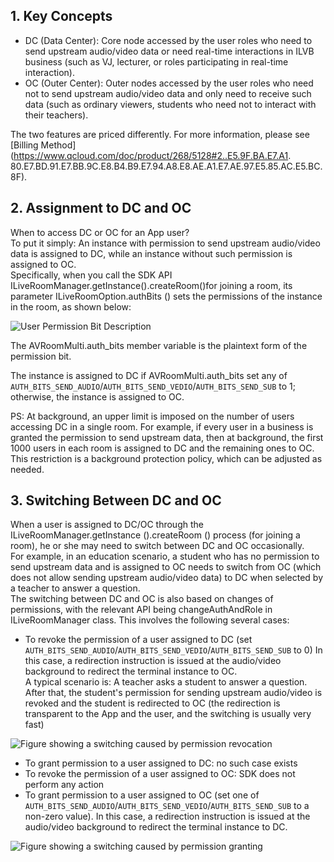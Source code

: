 ## 1. Key Concepts
- DC (Data Center): Core node accessed by the user roles who need to send upstream audio/video data or need real-time interactions in ILVB business (such as VJ, lecturer, or roles participating in real-time interaction).
- OC (Outer Center): Outer nodes accessed by the user roles who need not to send upstream audio/video data and only need to receive such data (such as ordinary viewers, students who need not to interact with their teachers).

The two features are priced differently. For more information, please see [Billing Method](https://www.qcloud.com/doc/product/268/5128#2..E5.9F.BA.E7.A1. 80.E7.BD.91.E7.BB.9C.E8.B4.B9.E7.94.A8.E8.AE.A1.E7.AE.97.E5.85.AC.E5.BC.8F).

## 2. Assignment to DC and OC
When to access DC or OC for an App user?<br/>
To put it simply: An instance with permission to send upstream audio/video data is assigned to DC, while an instance without such permission is assigned to OC.<br/>
Specifically, when you call the SDK API ILiveRoomManager.getInstance().createRoom()for joining a room, its parameter ILiveRoomOption.authBits () sets the permissions of the instance in the room, as shown below:

![User Permission Bit Description](https://mccdn.qcloud.com/img56cdd6a958dff.png)

The AVRoomMulti.auth_bits member variable is the plaintext form of the permission bit.

The instance is assigned to DC if AVRoomMulti.auth_bits set any of `AUTH_BITS_SEND_AUDIO`/`AUTH_BITS_SEND_VEDIO`/`AUTH_BITS_SEND_SUB` to 1; otherwise, the instance is assigned to OC.

PS: At background, an upper limit is imposed on the number of users accessing DC in a single room. For example, if every user in a business is granted the permission to send upstream data, then at background, the first 1000 users in each room is assigned to DC and the remaining ones to OC. This restriction is a background protection policy, which can be adjusted as needed.

## 3. Switching Between DC and OC
When a user is assigned to DC/OC through the ILiveRoomManager.getInstance ().createRoom () process (for joining a room), he or she may need to switch between DC and OC occasionally.<br/>
For example, in an education scenario, a student who has no permission to send upstream data and is assigned to OC needs to switch from OC (which does not allow sending upstream audio/video data) to DC when selected by a teacher to answer a question.<br/>
The switching between DC and OC is also based on changes of permissions, with the relevant API being changeAuthAndRole in ILiveRoomManager class. This involves the following several cases:<br/>

- To revoke the permission of a user assigned to DC (set `AUTH_BITS_SEND_AUDIO`/`AUTH_BITS_SEND_VEDIO`/`AUTH_BITS_SEND_SUB` to 0)
In this case, a redirection instruction is issued at the audio/video background to redirect the terminal instance to OC.<br/>
A typical scenario is: A teacher asks a student to answer a question. After that, the student's permission for sending upstream audio/video is revoked and the student is redirected to OC (the redirection is transparent to the App and the user, and the switching is usually very fast)

![Figure showing a switching caused by permission revocation](https://mccdn.qcloud.com/img56cdd763b0628.png)

- To grant permission to a user assigned to DC: no such case exists
- To revoke the permission of a user assigned to OC: SDK does not perform any action
- To grant permission to a user assigned to OC (set one of `AUTH_BITS_SEND_AUDIO`/`AUTH_BITS_SEND_VEDIO`/`AUTH_BITS_SEND_SUB` to a non-zero value). In this case, a redirection instruction is issued at the audio/video background to redirect the terminal instance to DC.

![Figure showing a switching caused by permission granting](https://mccdn.qcloud.com/img56cdd763b0628.png)

